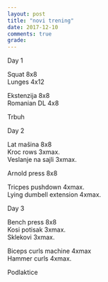 ```yaml
---
layout: post
title: "novi trening"
date: 2017-12-10
comments: true
grade:
---
```


Day 1

Squat 8x8   
Lunges 4x12   

Ekstenzija 8x8  
Romanian DL 4x8   

Trbuh

Day 2

Lat mašina 8x8    
Kroc rows 3xmax.   
Veslanje na sajli 3xmax.   

Arnold press 8x8  

Tricpes pushdown 4xmax.      
Lying dumbell extension 4xmax.   


Day 3

Bench press 8x8      
Kosi potisak 3xmax.   
Sklekovi 3xmax.    

Biceps curls machine 4xmax   
Hammer curls 4xmax.   

Podlaktice 
